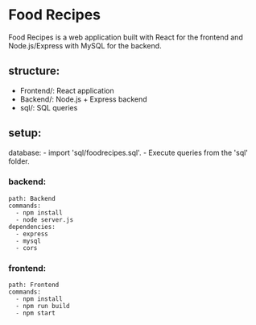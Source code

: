 # Food Recipes
Food Recipes is a web application built with React for the frontend and Node.js/Express with MySQL for the backend.

## structure:
  - Frontend/: React application
  - Backend/: Node.js + Express backend
  - sql/: SQL queries

## setup:
  database:
    - import 'sql/foodrecipes.sql'.
    - Execute queries from the 'sql' folder.

### backend:
    path: Backend
    commands:
      - npm install
      - node server.js
    dependencies:
      - express
      - mysql
      - cors

### frontend:
    path: Frontend
    commands:
      - npm install
      - npm run build
      - npm start

